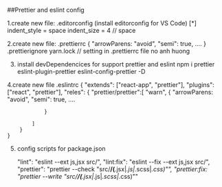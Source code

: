 

##Prettier and eslint config

1.create new file:
.editorconfig (install editorconfig for VS Code)
	[*]
	indent_style = space
	indent_size = 4   // space
	
2.create new file: 
.prettierrc
    {
		"arrowParens: "avoid",
		"semi": true,
		....
	}
.prettierignore
  yarn.lock  // setting in .prettierrc file no anh huong
  
3. install devDependencices for support prettier and eslint
	npm i prettier eslint-plugin-prettier eslint-config-prettier -D
	
4.create new file
.eslintrc
	{
		"extends": ["react-app", "prettier"],
		"plugins": ["react", "prettier"],
		"reles": {
			"prettier/prettier":[
				"warn",
				{
					"arrowParens: "avoid",
					"semi": true,
					....
				
				}
			
			]
		}
	}
5. config scripts for package.json

	"lint": "eslint --ext js,jsx src/",
	"lint:fix": "eslint --fix --ext js,jsx src/",
	"prettier": "prettier --check \"src/**/(**.jsx|*.js|*.scss|*.css)\"",
	"prettier:fix: "prettier --write \"src/**/(**.jsx|*.js|*.scss|*.css)\""


